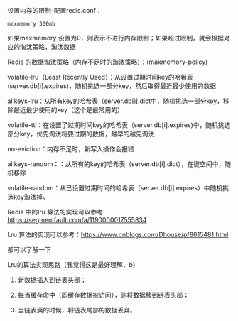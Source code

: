  设置内存的限制-配置redis.conf：

`maxmemory 300mb`

如果maxmemory 设置为0，则表示不进行内存限制；如果超过限制，就会根据对应的淘汰策略，淘汰数据

Redis 的数据淘汰策略（内存不足时的淘汰策略）：(maxmemory-policy)

volatile-lru【Least Recently Used】：从设置过期时间key的哈希表(server.db[i].expires)，随机挑选一部分key，然后取得最近最少使用的数据

allkeys-lru：从所有key的哈希表（server.db[i].dict中，随机挑选一部分key，移除最近最少使用的key（这个是最常用的）

volatile-ttl：在设置了过期时间key的哈希表（server.db[i].expires)中，随机挑选部分key，优先淘汰将要过期的数据，越早的越先淘汰

no-eviction：内存不足时，新写入操作会报错

allkeys-random：：从所有的key的哈希表（server.db[i].dict），在键空间中，随机移除

volatile-random：从已设置过期时间的哈希表（server.db[i].expires）中随机挑选key淘汰掉。





Redis 中的lru 算法的实现可以参考<https://segmentfault.com/a/1190000017555834>

Lru 算法的实现可以参考：<https://www.cnblogs.com/Dhouse/p/8615481.html>

都可以了解一下

Lru的算法实现思路（我觉得这是最好理解，b）

1. 新数据插入到链表头部；

2. 每当缓存命中（即缓存数据被访问），则将数据移到链表头部；

3. 当链表满的时候，将链表尾部的数据丢弃。
